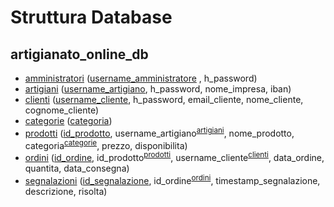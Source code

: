 # Struttura Database 
## artigianato_online_db
- [amministratori](./tables/amministratori.sql) (<ins>username_amministratore</ins> , h_password)
- [artigiani](./tables/artigiani.sql) (<ins>username_artigiano</ins>, h_password, nome_impresa, iban)
- [clienti](./tables/clienti.sql) (<ins>username_cliente</ins>, h_password, email_cliente, nome_cliente, cognome_cliente)
- [categorie](./tables/categorie.sql) (<ins>categoria</ins>)
- [prodotti](./tables/prodotti.sql) (<ins>id_prodotto</ins>, username_artigiano<sup>[artigiani](./tables/artigiani.sql)</sup>, nome_prodotto, categoria<sup>[categorie](./tables/categorie.sql)</sup>, prezzo, disponibilita)
- [ordini](./tables/ordini.sql) (<ins>id_ordine</ins>, id_prodotto<sup>[prodotti](./tables/prodotti.sql)</sup>, username_cliente<sup>[clienti](./tables/clienti.sql)</sup>, data_ordine, quantita, data_consegna)
- [segnalazioni](./tables/segnalazioni.sql) (<ins>id_segnalazione</ins>, id_ordine<sup>[ordini](./tables/ordini.sql)</sup>, timestamp_segnalazione, descrizione, risolta)
